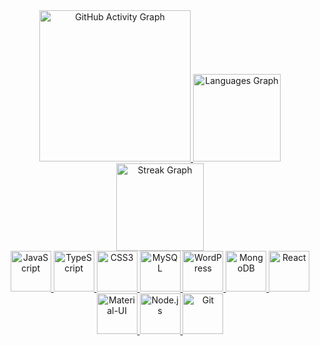 <div align="center">
  <!-- GitHub Profile Views -->
<!--   <a href="https://komarev.com/ghpvc/?username=madhukazz&label=Profile%20views&color=0e75b6&style=flat">
    <img src="https://komarev.com/ghpvc/?username=madhukazz&label=Profile%20views&color=0e75b6&style=flat" alt="Profile views">
  </a> -->
  
  <!-- GitHub Activity Graph -->
  <a href="https://github-readme-activity-graph.vercel.app/graph?username=madhukazz&radius=16&theme=gruvbox&area=true&order=5&hide_border=true&hide_title=true">
    <img src="https://github-readme-activity-graph.vercel.app/graph?username=madhukazz&radius=16&theme=gruvbox&area=true&order=5&hide_border=true&hide_title=true" height="242" alt="GitHub Activity Graph">
  </a>
  
  <!-- Most Used Languages -->
  <a href="https://github-readme-stats.vercel.app/api/top-langs?username=madhukazz&locale=en&hide_title=true&layout=compact&card_width=320&langs_count=5&theme=gruvbox&hide_border=true&order=2">
    <img src="https://github-readme-stats.vercel.app/api/top-langs?username=madhukazz&locale=en&hide_title=true&layout=compact&card_width=320&langs_count=5&theme=gruvbox&hide_border=true&order=2" height="140" alt="Languages Graph">
  </a>
  
  <!-- GitHub Streak Stats -->
  <a href="https://streak-stats.demolab.com?user=madhukazz&locale=en&mode=daily&theme=gruvbox&hide_border=true&border_radius=5&order=3">
    <img src="https://streak-stats.demolab.com?user=madhukazz&locale=en&mode=daily&theme=gruvbox&hide_border=true&border_radius=5&order=3" height="140" alt="Streak Graph">
  </a>
</div>

<div align="center">
  <!-- Icons for Technologies -->
  <a href="https://cdn.jsdelivr.net/gh/devicons/devicon/icons/javascript/javascript-original.svg">
    <img src="https://cdn.jsdelivr.net/gh/devicons/devicon/icons/javascript/javascript-original.svg" height="65" alt="JavaScript">
  </a>
  
  <a href="https://cdn.jsdelivr.net/gh/devicons/devicon/icons/typescript/typescript-original.svg">
    <img src="https://cdn.jsdelivr.net/gh/devicons/devicon/icons/typescript/typescript-original.svg" height="65" alt="TypeScript">
  </a>
  
  <a href="https://cdn.jsdelivr.net/gh/devicons/devicon/icons/css3/css3-original.svg">
    <img src="https://cdn.jsdelivr.net/gh/devicons/devicon/icons/css3/css3-original.svg" height="65" alt="CSS3">
  </a>
  
  <a href="https://cdn.jsdelivr.net/gh/devicons/devicon/icons/mysql/mysql-original.svg">
    <img src="https://cdn.jsdelivr.net/gh/devicons/devicon/icons/mysql/mysql-original.svg" height="65" alt="MySQL">
  </a>
  
  <a href="https://cdn.jsdelivr.net/gh/devicons/devicon/icons/wordpress/wordpress-original.svg">
    <img src="https://cdn.jsdelivr.net/gh/devicons/devicon/icons/wordpress/wordpress-original.svg" height="65" alt="WordPress">
  </a>
  
  <a href="https://cdn.jsdelivr.net/gh/devicons/devicon/icons/mongodb/mongodb-original.svg">
    <img src="https://cdn.jsdelivr.net/gh/devicons/devicon/icons/mongodb/mongodb-original.svg" height="65" alt="MongoDB">
  </a>
  
  <a href="https://cdn.jsdelivr.net/gh/devicons/devicon/icons/react/react-original.svg">
    <img src="https://cdn.jsdelivr.net/gh/devicons/devicon/icons/react/react-original.svg" height="65" alt="React">
  </a>
  
  <a href="https://cdn.jsdelivr.net/gh/devicons/devicon/icons/materialui/materialui-original.svg">
    <img src="https://cdn.jsdelivr.net/gh/devicons/devicon/icons/materialui/materialui-original.svg" height="65" alt="Material-UI">
  </a>
  
  <a href="https://cdn.jsdelivr.net/gh/devicons/devicon/icons/nodejs/nodejs-original.svg">
    <img src="https://cdn.jsdelivr.net/gh/devicons/devicon/icons/nodejs/nodejs-original.svg" height="65" alt="Node.js">
  </a>
  
  <a href="https://cdn.jsdelivr.net/gh/devicons/devicon/icons/git/git-original.svg">
    <img src="https://cdn.jsdelivr.net/gh/devicons/devicon/icons/git/git-original.svg" height="65" alt="Git">
  </a>
</div>
